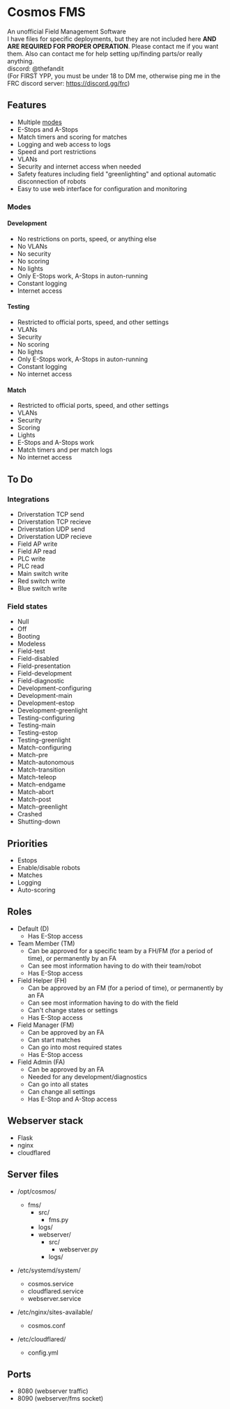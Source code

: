 # Cosmos FMS
An unofficial Field Management Software
<br>
I have files for specific deployments, but they are not included here **AND ARE REQUIRED FOR PROPER OPERATION**. Please contact me if you want them. Also can contact me for help setting up/finding parts/or really anything.
<br>
discord: @thefandit
<br>
(For FIRST YPP, you must be under 18 to DM me, otherwise ping me in the FRC discord server: https://discord.gg/frc)

## Features
- Multiple [modes](#modes)
- E-Stops and A-Stops
- Match timers and scoring for matches
- Logging and web access to logs
- Speed and port restrictions
- VLANs
- Security and internet access when needed
- Safety features including field "greenlighting" and optional automatic disconnection of robots
- Easy to use web interface for configuration and monitoring

### Modes
#### Development
- No restrictions on ports, speed, or anything else
- No VLANs
- No security
- No scoring
- No lights
- Only E-Stops work, A-Stops in auton-running
- Constant logging
- Internet access
#### Testing
- Restricted to official ports, speed, and other settings
- VLANs
- Security
- No scoring
- No lights
- Only E-Stops work, A-Stops in auton-running
- Constant logging
- No internet access
#### Match
- Restricted to official ports, speed, and other settings
- VLANs
- Security
- Scoring
- Lights
- E-Stops and A-Stops work
- Match timers and per match logs
- No internet access

## To Do
### Integrations
- Driverstation TCP send
- Driverstation TCP recieve
- Driverstation UDP send
- Driverstation UDP recieve
- Field AP write
- Field AP read
- PLC write
- PLC read
- Main switch write
- Red switch write
- Blue switch write
### Field states
- Null
- Off
- Booting
- Modeless
- Field-test
- Field-disabled
- Field-presentation
- Field-development
- Field-diagnostic
- Development-configuring
- Development-main
- Development-estop
- Development-greenlight
- Testing-configuring
- Testing-main
- Testing-estop
- Testing-greenlight
- Match-configuring
- Match-pre
- Match-autonomous
- Match-transition
- Match-teleop
- Match-endgame
- Match-abort
- Match-post
- Match-greenlight
- Crashed
- Shutting-down

## Priorities
- Estops
- Enable/disable robots
- Matches
- Logging
- Auto-scoring


## Roles
- Default (D)
    - Has E-Stop access
- Team Member (TM)
    - Can be approved for a specific team by a FH/FM (for a period of time), or permanently by an FA
    - Can see most information having to do with their team/robot
    - Has E-Stop access
- Field Helper (FH)
    - Can be approved by an FM (for a period of time), or permanently by an FA
    - Can see most information having to do with the field
    - Can't change states or settings
    - Has E-Stop access
- Field Manager (FM)
    - Can be approved by an FA
    - Can start matches
    - Can go into most required states
    - Has E-Stop access
- Field Admin (FA)
    - Can be approved by an FA
    - Needed for any development/diagnostics
    - Can go into all states
    - Can change all settings
    - Has E-Stop and A-Stop access


## Webserver stack
- Flask
- nginx
- cloudflared


## Server files
- /opt/cosmos/
    - fms/
        - src/
            - fms.py
        - logs/
        - webserver/
            - src/
                - webserver.py
            - logs/

- /etc/systemd/system/
    - cosmos.service
    - cloudflared.service
    - webserver.service

- /etc/nginx/sites-available/
    - cosmos.conf

- /etc/cloudflared/
    - config.yml


## Ports
- 8080 (webserver traffic)
- 8090 (webserver/fms socket)
